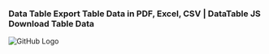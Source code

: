 ### Data Table Export Table Data in PDF, Excel, CSV | DataTable JS Download Table Data

![GitHub Logo](https://i.ibb.co/kBZcnJN/html-table.png)
